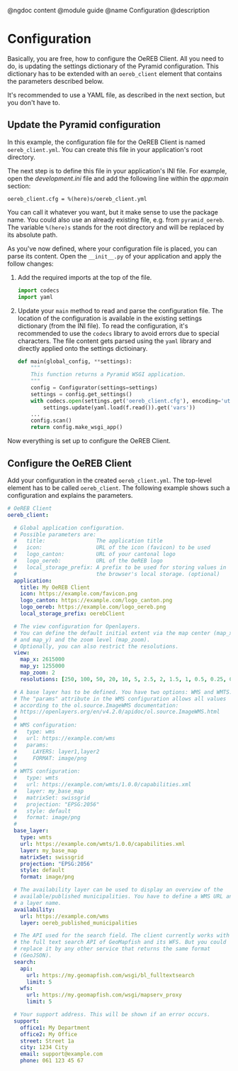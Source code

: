 @ngdoc content
@module guide
@name Configuration
@description

# Configuration

Basically, you are free, how to configure the OeREB Client. All you need
to do, is updating the settings dictionary of the Pyramid configuration.
This dictionary has to be extended with an `oereb_client` element that
contains the parameters described below.

It's recommended to use a YAML file, as described in the next section,
but you don't have to.

## Update the Pyramid configuration

In this example, the configuration file for the OeREB Client is named
`oereb_client.yml`. You can create this file in your application's root
directory.

The next step is to define this file in your application's INI file. For
example, open the *development.ini* file and add the following line
within the *app:main* section:

```
oereb_client.cfg = %(here)s/oereb_client.yml
```

You can call it whatever you want, but it make sense to use the package
name. You could also use an already existing file, e.g. from
`pyramid_oereb`. The variable `%(here)s` stands for the root directory
and will be replaced by its absolute path.

As you've now defined, where your configuration file is placed, you can
parse its content. Open the `__init__.py` of your application and apply
the follow changes:

1. Add the required imports at the top of the file.
    ```python
    import codecs
    import yaml
    ```
2. Update your `main` method to read and parse the configuration file.
   The location of the configuration is available in the existing
   settings dictionary (from the INI file). To read the configuration,
   it's recommended to use the `codecs` library to avoid errors due to
   special characters. The file content gets parsed using the `yaml`
   library and directly applied onto the settings dictioinary.
    ```python
    def main(global_config, **settings):
        """
        This function returns a Pyramid WSGI application.
        """
        config = Configurator(settings=settings)
        settings = config.get_settings()
        with codecs.open(settings.get('oereb_client.cfg'), encoding='utf-8') as f:
            settings.update(yaml.load(f.read()).get('vars'))
        ...
        config.scan()
        return config.make_wsgi_app()
    ```

Now everything is set up to configure the OeREB Client.

## Configure the OeREB Client

Add your configuration in the created `oereb_client.yml`. The top-level
element has to be called `oereb_client`. The following example shows
such a configuration and explains the parameters.

```yaml
# OeREB Client
oereb_client:

  # Global application configuration.
  # Possible parameters are:
  #   title:                The application title
  #   icon:                 URL of the icon (favicon) to be used
  #   logo_canton:          URL of your cantonal logo
  #   logo_oereb:           URL of the OeREB logo
  #   local_storage_prefix: A prefix to be used for storing values in
  #                         the browser's local storage. (optional)
  application:
    title: My OeREB Client
    icon: https://example.com/favicon.png
    logo_canton: https://example.com/logo_canton.png
    logo_oereb: https://example.com/logo_oereb.png
    local_storage_prefix: oerebClient

  # The view configuration for Openlayers.
  # You can define the default initial extent via the map center (map_x
  # and map_y) and the zoom level (map_zoom).
  # Optionally, you can also restrict the resolutions.
  view:
    map_x: 2615000
    map_y: 1255000
    map_zoom: 2
    resolutions: [250, 100, 50, 20, 10, 5, 2.5, 2, 1.5, 1, 0.5, 0.25, 0.1, 0.05, 0.025, 0.01]

  # A base layer has to be defined. You have two options: WMS and WMTS.
  # The "params" attribute in the WMS configuration allows all values
  # according to the ol.source.ImageWMS documentation:
  # https://openlayers.org/en/v4.2.0/apidoc/ol.source.ImageWMS.html
  #
  # WMS configuration:
  #   type: wms
  #   url: https://example.com/wms
  #   params:
  #     LAYERS: layer1,layer2
  #     FORMAT: image/png
  #
  # WMTS configuration:
  #   type: wmts
  #   url: https://example.com/wmts/1.0.0/capabilities.xml
  #   layer: my_base_map
  #   matrixSet: swissgrid
  #   projection: "EPSG:2056"
  #   style: default
  #   format: image/png
  #
  base_layer:
    type: wmts
    url: https://example.com/wmts/1.0.0/capabilities.xml
    layer: my_base_map
    matrixSet: swissgrid
    projection: "EPSG:2056"
    style: default
    format: image/png

  # The availability layer can be used to display an overview of the
  # available/published municipalities. You have to define a WMS URL and
  # a layer name.
  availability:
    url: https://example.com/wms
    layer: oereb_published_municipalities

  # The API used for the search field. The client currently works with
  # the full text search API of GeoMapfish and its WFS. But you could
  # replace it by any other service that returns the same format
  # (GeoJSON).
  search:
    api:
      url: https://my.geomapfish.com/wsgi/bl_fulltextsearch
      limit: 5
    wfs:
      url: https://my.geomapfish.com/wsgi/mapserv_proxy
      limit: 5

  # Your support address. This will be shown if an error occurs.
  support:
    office1: My Department
    office2: My Office
    street: Street 1a
    city: 1234 City
    email: support@example.com
    phone: 061 123 45 67
```
